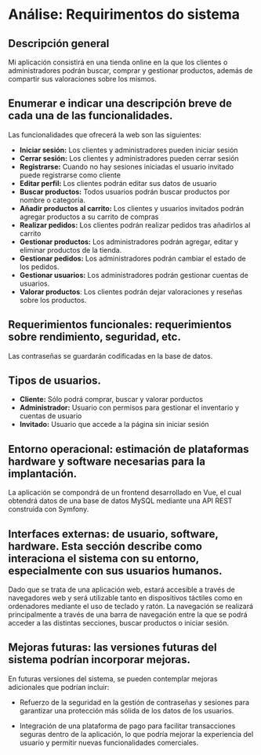 # Análise: Requirimentos do sistema

## Descripción general

Mi aplicación consistirá en una tienda online en la que los clientes o administradores podrán buscar, comprar y gestionar productos, además de compartir sus valoraciones sobre los mismos.

## Enumerar e indicar una descripción breve de cada una de las funcionalidades.

Las funcionalidades que ofrecerá la web son las siguientes:

- **Iniciar sesión:** Los clientes y administradores pueden iniciar sesión
- **Cerrar sesión:** Los clientes y administradores pueden cerrar sesión
- **Registrarse:** Cuando no hay sesiones iniciadas el usuario invitado puede registrarse como cliente
- **Editar perfil:** Los clientes podrán editar sus datos de usuario
- **Buscar productos:** Todos usuarios podrán buscar productos por nombre o categoría.
- **Añadir productos al carrito:** Los clientes y usuarios invitados podrán agregar productos a su carrito de compras
- **Realizar pedidos:** Los clientes podrán realizar pedidos tras añadirlos al carrito
- **Gestionar productos:** Los administradores podrán agregar, editar y eliminar productos de la tienda.
- **Gestionar pedidos:** Los administradores podrán cambiar el estado de los pedidos.
- **Gestionar usuarios:** Los administradores podrán gestionar cuentas de usuarios.
- **Valorar productos**: Los clientes podrán dejar valoraciones y reseñas sobre los productos.

## Requerimientos funcionales: requerimientos sobre rendimiento, seguridad, etc.

Las contraseñas se guardarán codificadas en la base de datos.

## Tipos de usuarios.

- **Cliente:** Sólo podrá comprar, buscar y valorar porductos
- **Administrador:** Usuario con permisos para gestionar el inventario y cuentas de usuario
- **Invitado:** Usuario que accede a la página sin iniciar sesión

## Entorno operacional: estimación de plataformas hardware y software necesarias para la implantación.

La aplicación se compondrá de un frontend desarrollado en Vue, el cual obtendrá datos de una base de datos MySQL mediante una API REST construida con Symfony.

## Interfaces externas: de usuario, software, hardware. Esta sección describe como interaciona el sistema con su entorno, especialmente con sus usuarios humanos.

Dado que se trata de una aplicación web, estará accesible a través de navegadores web y será utilizable tanto en dispositivos táctiles como en ordenadores mediante el uso de teclado y ratón. La navegación se realizará principalmente a través de una barra de navegación entre la que se podrá acceder a las distintas secciones, buscar productos o iniciar sesión.

## Mejoras futuras: las versiones futuras del sistema podrían incorporar mejoras.

En futuras versiones del sistema, se pueden contemplar mejoras adicionales que podrían incluir:

- Refuerzo de la seguridad en la gestión de contraseñas y sesiones para garantizar una protección más sólida de los datos de los usuarios.

- Integración de una plataforma de pago para facilitar transacciones seguras dentro de la aplicación, lo que podría mejorar la experiencia del usuario y permitir nuevas funcionalidades comerciales.
